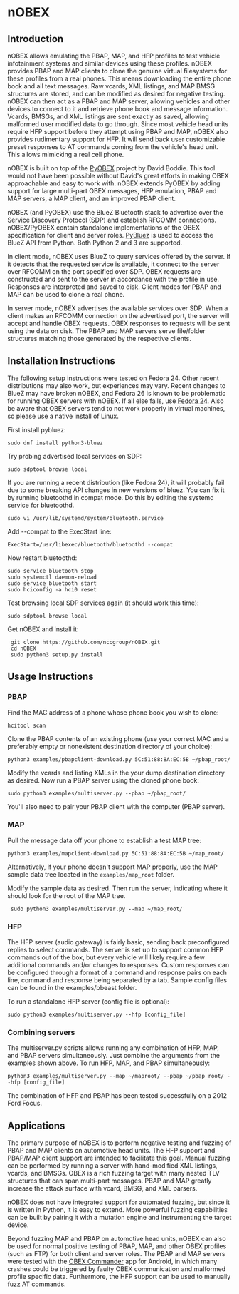 # nOBEX

## Introduction
nOBEX allows emulating the PBAP, MAP, and HFP profiles to test vehicle infotainment systems and
similar devices using these profiles. nOBEX provides PBAP and MAP clients to clone the genuine
virtual filesystems for these profiles from a real phones. This means downloading the entire phone
book and all text messages. Raw vcards, XML listings, and MAP BMSG structures are stored, and can
be modified as desired for negative testing. nOBEX can then act as a PBAP and MAP server, allowing
vehicles and other devices to connect to it and retrieve phone book and message information. Vcards,
BMSGs, and XML listings are sent exactly as saved, allowing malformed user modified data to go
through. Since most vehicle head units require HFP support before they attempt using PBAP and MAP,
nOBEX also provides rudimentary support for HFP. It will send back user customizable preset
responses to AT commands coming from the vehicle's head unit. This allows mimicking a real cell
phone.

nOBEX is built on top of the [PyOBEX](https://bitbucket.org/dboddie/pyobex) project by David Boddie.
This tool would not have been possible without David's great efforts in making OBEX approachable
and easy to work with. nOBEX extends PyOBEX by adding support for large multi-part OBEX messages,
HFP emulation, PBAP and MAP servers, a MAP client, and an improved PBAP client.

nOBEX (and PyOBEX) use the BlueZ Bluetooth stack to advertise over the Service Discovery Protocol
(SDP) and establish RFCOMM connections. nOBEX/PyOBEX contain standalone implementations of the
OBEX specification for client and server roles. [PyBluez](https://github.com/karulis/pybluez) is
used to access the BlueZ API from Python. Both Python 2 and 3 are supported.

In client mode, nOBEX uses BlueZ to query services offered by the server. If it detects that the
requested service is available, it connect to the server over RFCOMM on the port specified over
SDP. OBEX requests are constructed and sent to the server in accordance with the profile in use.
Responses are interpreted and saved to disk. Client modes for PBAP and MAP can be used to clone a
real phone.

In server mode, nOBEX advertises the available services over SDP. When a client makes an RFCOMM
connection on the advertised port, the server will accept and handle OBEX requests. OBEX responses
to requests will be sent using the data on disk. The PBAP and MAP servers serve file/folder
structures matching those generated by the respective clients.

## Installation Instructions
The following setup instructions were tested on Fedora 24. Other recent distributions may also
work, but experiences may vary. Recent changes to BlueZ may have broken nOBEX, and Fedora 26
is known to be problematic for running OBEX servers with nOBEX. If all else fails, use
[Fedora 24](https://archive.fedoraproject.org/pub/archive/fedora/linux/releases/24/Workstation/x86_64/iso/Fedora-Workstation-Live-x86_64-24-1.2.iso).
Also be aware that OBEX servers tend to not work properly in virtual machines, so please use a
native install of Linux.

First install pybluez:
```
sudo dnf install python3-bluez
```

Try probing advertised local services on SDP:
```
sudo sdptool browse local
```

If you are running a recent distribution (like Fedora 24), it will probably fail due to some
breaking API changes in new versions of bluez. You can fix it by running bluetoothd in compat mode.
Do this by editing the systemd service for bluetoothd.
```
sudo vi /usr/lib/systemd/system/bluetooth.service
```

Add --compat to the ExecStart line:
```
ExecStart=/usr/libexec/bluetooth/bluetoothd --compat
```

Now restart bluetoothd:
```
sudo service bluetooth stop
sudo systemctl daemon-reload
sudo service bluetooth start
sudo hciconfig -a hci0 reset
```

Test browsing local SDP services again (it should work this time):
```
sudo sdptool browse local
```

Get nOBEX and install it:
```
 git clone https://github.com/nccgroup/nOBEX.git
 cd nOBEX
 sudo python3 setup.py install
```

## Usage Instructions
### PBAP
Find the MAC address of a phone whose phone book you wish to clone:
```
hcitool scan
```

Clone the PBAP contents of an existing phone (use your correct MAC and a preferably empty or
nonexistent destination directory of your choice):
```
python3 examples/pbapclient-download.py 5C:51:88:8A:EC:5B ~/pbap_root/
```

Modify the vcards and listing XMLs in the your dump destination directory as desired. Now run a
PBAP server using the cloned phone book:
```
sudo python3 examples/multiserver.py --pbap ~/pbap_root/
```

You'll also need to pair your PBAP client with the computer (PBAP server).

### MAP
Pull the message data off your phone to establish a test MAP tree:
```
python3 examples/mapclient-download.py 5C:51:88:8A:EC:5B ~/map_root/
```

Alternatively, if your phone doesn't support MAP properly, use the MAP sample data tree
located in the `examples/map_root` folder.

Modify the sample data as desired. Then run the server, indicating where it should look for the
root of the MAP tree.
```
 sudo python3 examples/multiserver.py --map ~/map_root/
```

### HFP
The HFP server (audio gateway) is fairly basic, sending back preconfigured replies to select
commands. The server is set up to support common HFP commands out of the box, but every vehicle
will likely require a few additional commands and/or changes to responses. Custom responses can be
configured through a format of a command and response pairs on each line, command and response
being separated by a tab. Sample config files can be found in the examples/bbeast folder.

To run a standalone HFP server (config file is optional):
```
sudo python3 examples/multiserver.py --hfp [config_file]
```

### Combining servers
The multiserver.py scripts allows running any combination of HFP, MAP, and PBAP servers
simultaneously. Just combine the arguments from the examples shown above. To run HFP, MAP, and
PBAP simultaneously:
```
python3 examples/multiserver.py --map ~/maproot/ --pbap ~/pbap_root/ --hfp [config_file]
```

The combination of HFP and PBAP has been tested successfully on a 2012 Ford Focus.

## Applications
The primary purpose of nOBEX is to perform negative testing and fuzzing of PBAP and MAP clients on
automotive head units. The HFP support and PBAP/MAP client support are intended to facilitate this
goal. Manual fuzzing can be performed by running a server with hand-modified XML listings, vcards,
and BMSGs. OBEX is a rich fuzzing target with many nested TLV structures that can span multi-part
messages. PBAP and MAP greatly increase the attack surface with vcard, BMSG, and XML parsers.

nOBEX does not have integrated support for automated fuzzing, but since it is written in Python,
it is easy to extend. More powerful fuzzing capabilities can be built by pairing it with a mutation
engine and instrumenting the target device.

Beyond fuzzing MAP and PBAP on automotive head units, nOBEX can also be used for normal positive
testing of PBAP, MAP, and other OBEX profiles (such as FTP) for both client and server roles. The
PBAP and MAP servers were tested with the [OBEX Commander](http://intradarma.com/) app for Android,
in which many crashes could be triggered by faulty OBEX communication and malformed profile specific
data. Furthermore, the HFP support can be used to manually fuzz AT commands.
